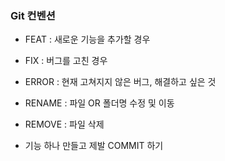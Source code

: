 ### Git 컨벤션
- FEAT : 새로운 기능을 추가할 경우
- FIX : 버그를 고친 경우
- ERROR : 현재 고쳐지지 않은 버그, 해결하고 싶은 것
- RENAME : 파일 OR 폴더명 수정 및 이동
- REMOVE : 파일 삭제

- 기능 하나 만들고 제발 COMMIT 하기
